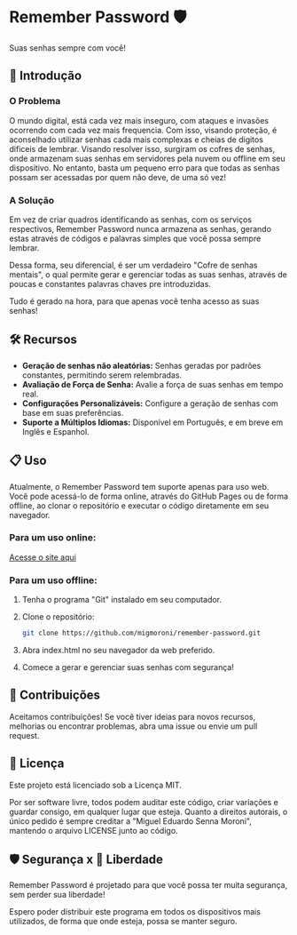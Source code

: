# Remember Password 🛡️
Suas senhas sempre com você!

## 🚀 Introdução

### O Problema

O mundo digital, está cada vez mais inseguro, com ataques e invasões ocorrendo com cada vez mais frequencia.
Com isso, visando proteção, é aconselhado utilizar senhas cada mais complexas e cheias de digitos dificeis de lembrar.
Visando resolver isso, surgiram os cofres de senhas, onde armazenam suas senhas em servidores pela nuvem ou offline em seu dispositivo.
No entanto, basta um pequeno erro para que todas as senhas possam ser acessadas por quem não deve, de uma só vez!

### A Solução

Em vez de criar quadros identificando as senhas, com os serviços respectivos, Remember Password nunca armazena as senhas, gerando estas através de códigos e palavras simples que você possa sempre lembrar.

Dessa forma, seu diferencial, é ser um verdadeiro "Cofre de senhas mentais", o qual permite gerar e gerenciar todas as suas senhas, através de poucas e constantes palavras chaves pre introduzidas. 

Tudo é gerado na hora, para que apenas você tenha acesso as suas senhas!


## 🛠️ Recursos

- **Geração de senhas não aleatórias:** Senhas geradas por padrões constantes, permitindo serem relembradas.
- **Avaliação de Força de Senha:** Avalie a força de suas senhas em tempo real.
- **Configurações Personalizáveis:** Configure a geração de senhas com base em suas preferências.
- **Suporte a Múltiplos Idiomas:** Disponível em Português, e em breve em Inglês e Espanhol.

## 📋 Uso

Atualmente, o Remember Password tem suporte apenas para uso web. Você pode acessá-lo de forma online, através do GitHub Pages ou de forma offline, ao clonar o repositório e executar o código diretamente em seu navegador.

### Para um uso online:

[Acesse o site aqui](https://migmoroni.github.io/remember-password/)

### Para um uso offline:

1. Tenha o programa "Git" instalado em seu computador.

2. Clone o repositório:

   ```bash
   git clone https://github.com/migmoroni/remember-password.git
   ```

3. Abra index.html no seu navegador da web preferido.

4. Comece a gerar e gerenciar suas senhas com segurança!


## 🤝 Contribuições

Aceitamos contribuições! Se você tiver ideias para novos recursos, melhorias ou encontrar problemas, abra uma issue ou envie um pull request.


## 📝 Licença

Este projeto está licenciado sob a Licença MIT.

Por ser software livre, todos podem auditar este código, criar variações e guardar consigo, em qualquer lugar que esteja.
Quanto a direitos autorais, o único pedido é sempre creditar a "Miguel Eduardo Senna Moroni", mantendo o arquivo LICENSE junto ao código.

## 🛡️ Segurança x 🗽 Liberdade

Remember Password é projetado para que você possa ter muita segurança, sem perder sua liberdade!

Espero poder distribuir este programa em todos os dispositivos mais utilizados, de forma que onde esteja, possa se manter seguro.
